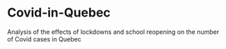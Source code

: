 # Covid-in-Quebec
Analysis of the effects of lockdowns and school reopening on the number of Covid cases in Quebec
